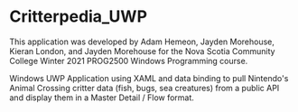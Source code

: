 # Critterpedia_UWP
This application was developed by Adam Hemeon, Jayden Morehouse, Kieran London, and Jayden Morehouse for the Nova Scotia Community College Winter 2021 PROG2500 Windows Programming course.

Windows UWP Application using XAML and data binding to pull Nintendo's Animal Crossing critter data (fish, bugs, sea creatures) from a public API and display them in a Master Detail / Flow format.
